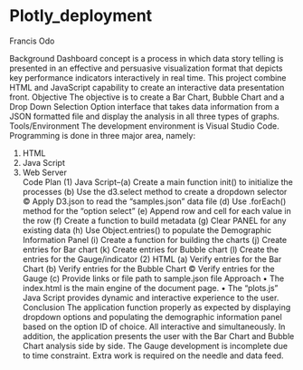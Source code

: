 # Plotly_deployment
Francis Odo

Background 
Dashboard concept is a process in which data story telling is presented in an effective and persuasive visualization format that depicts key performance indicators interactively in real time. This project combine HTML and JavaScript capability to create an interactive data presentation front.
Objective
The objective is to create a Bar Chart, Bubble Chart and a Drop Down Selection Option interface that takes data information from a JSON formatted file and display the analysis in all three types of graphs. 
Tools/Environment
The development environment is Visual Studio Code. Programming is done in three major area, namely:
1.	HTML 
2.	Java Script 
3.	Web Server  
Code Plan
(1)	Java Script–(a) Create a main function init() to initialize the processes
 		(b) Use the d3.select method to create a dropdown selector
		© Apply D3.json to read the “samples.json” data file
		(d) Use .forEach() method for the “option select”
(e) Append row and cell for each value in the row
		(f) Create a function to build metadata
		(g) Clear PANEL for any existing data
		(h) Use Object.entries() to populate the Demographic Information Panel
		(i) Create a function for building the charts
(j) Create entries for Bar chart
(k) Create entries for Bubble chart
(l) Create the entries for the Gauge/indicator
(2) HTML 	(a) Verify entries for the Bar Chart
		(b) Verify entries for the Bubble Chart
		© Verify entries for the Gauge
		(c) Provide links or file path to sample.json file 
 Approach
•	The index.html is the main engine of the document page. 
•	The “plots.js” Java Script provides dynamic and interactive experience to the user.
Conclusion
The application function properly as expected by displaying dropdown options and populating the demographic information panel based on the option ID of choice. All interactive and simultaneously.
 In addition, the application presents the user with the Bar Chart and Bubble Chart analysis side by side. 
The Gauge development is incomplete due to time constraint. Extra work is required on the needle and data feed.
